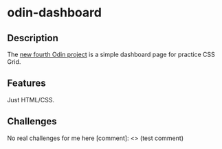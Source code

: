 # odin-dashboard

## Description

The [new fourth Odin project](https://www.theodinproject.com/lessons/node-path-intermediate-html-and-css-admin-dashboard) is a simple dashboard page for practice CSS Grid.

## Features

Just HTML/CSS.

## Challenges

No real challenges for me here
[comment]: <> (test comment)
